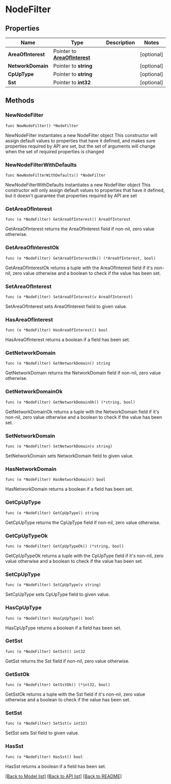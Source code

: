 # NodeFilter

## Properties

Name | Type | Description | Notes
------------ | ------------- | ------------- | -------------
**AreaOfInterest** | Pointer to [**AreaOfInterest**](AreaOfInterest.md) |  | [optional] 
**NetworkDomain** | Pointer to **string** |  | [optional] 
**CpUpType** | Pointer to **string** |  | [optional] 
**Sst** | Pointer to **int32** |  | [optional] 

## Methods

### NewNodeFilter

`func NewNodeFilter() *NodeFilter`

NewNodeFilter instantiates a new NodeFilter object
This constructor will assign default values to properties that have it defined,
and makes sure properties required by API are set, but the set of arguments
will change when the set of required properties is changed

### NewNodeFilterWithDefaults

`func NewNodeFilterWithDefaults() *NodeFilter`

NewNodeFilterWithDefaults instantiates a new NodeFilter object
This constructor will only assign default values to properties that have it defined,
but it doesn't guarantee that properties required by API are set

### GetAreaOfInterest

`func (o *NodeFilter) GetAreaOfInterest() AreaOfInterest`

GetAreaOfInterest returns the AreaOfInterest field if non-nil, zero value otherwise.

### GetAreaOfInterestOk

`func (o *NodeFilter) GetAreaOfInterestOk() (*AreaOfInterest, bool)`

GetAreaOfInterestOk returns a tuple with the AreaOfInterest field if it's non-nil, zero value otherwise
and a boolean to check if the value has been set.

### SetAreaOfInterest

`func (o *NodeFilter) SetAreaOfInterest(v AreaOfInterest)`

SetAreaOfInterest sets AreaOfInterest field to given value.

### HasAreaOfInterest

`func (o *NodeFilter) HasAreaOfInterest() bool`

HasAreaOfInterest returns a boolean if a field has been set.

### GetNetworkDomain

`func (o *NodeFilter) GetNetworkDomain() string`

GetNetworkDomain returns the NetworkDomain field if non-nil, zero value otherwise.

### GetNetworkDomainOk

`func (o *NodeFilter) GetNetworkDomainOk() (*string, bool)`

GetNetworkDomainOk returns a tuple with the NetworkDomain field if it's non-nil, zero value otherwise
and a boolean to check if the value has been set.

### SetNetworkDomain

`func (o *NodeFilter) SetNetworkDomain(v string)`

SetNetworkDomain sets NetworkDomain field to given value.

### HasNetworkDomain

`func (o *NodeFilter) HasNetworkDomain() bool`

HasNetworkDomain returns a boolean if a field has been set.

### GetCpUpType

`func (o *NodeFilter) GetCpUpType() string`

GetCpUpType returns the CpUpType field if non-nil, zero value otherwise.

### GetCpUpTypeOk

`func (o *NodeFilter) GetCpUpTypeOk() (*string, bool)`

GetCpUpTypeOk returns a tuple with the CpUpType field if it's non-nil, zero value otherwise
and a boolean to check if the value has been set.

### SetCpUpType

`func (o *NodeFilter) SetCpUpType(v string)`

SetCpUpType sets CpUpType field to given value.

### HasCpUpType

`func (o *NodeFilter) HasCpUpType() bool`

HasCpUpType returns a boolean if a field has been set.

### GetSst

`func (o *NodeFilter) GetSst() int32`

GetSst returns the Sst field if non-nil, zero value otherwise.

### GetSstOk

`func (o *NodeFilter) GetSstOk() (*int32, bool)`

GetSstOk returns a tuple with the Sst field if it's non-nil, zero value otherwise
and a boolean to check if the value has been set.

### SetSst

`func (o *NodeFilter) SetSst(v int32)`

SetSst sets Sst field to given value.

### HasSst

`func (o *NodeFilter) HasSst() bool`

HasSst returns a boolean if a field has been set.


[[Back to Model list]](../README.md#documentation-for-models) [[Back to API list]](../README.md#documentation-for-api-endpoints) [[Back to README]](../README.md)


